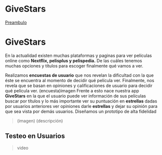 # GiveStars

[Preambulo](Preámbulo)

# GiveStars

En la actualidad existen muchas plataformas y paginas para ver películas online como **Nextflix, pelisplus y pelispedia.** De las cuáles tenemos muchas opciones y títulos para escoger finalmente qué vamos a ver.

Realizamos **encuestas de usuario** que nos revelan la dificultad con la que éste se encuentra al momento de decidir qué película ver. Finalmente, nos revela que se basan en opiniones y calificaciones de usuario para decidir qué película ver.
(encuesta)imagen
Frente a esto nace nuestra app **GiveStars** en la que el usuario puede ver información de sus películas buscar por títulos y lo más importante ver  su puntuación en **estrellas** dadas por usuarios anteriores ver opiniones darle **estrellas** y dejar su opinión para que sea vista por demás usuarios.
Diseñamos un prototipo de alta fidelidad 
>(imagen)
>(descripción)

## Testeo en Usuarios

>video


